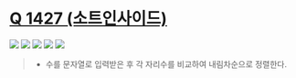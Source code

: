 # [Q 1427 (소트인사이드)](https://www.acmicpc.net/problem/1427)

<img src="https://img.shields.io/badge/Level-Silver 5-lightgrey"> <img src="https://img.shields.io/badge/Memory-1112%20KB-blue"> <img src="https://img.shields.io/badge/Time-0%20ms-brightgreen"> <img src="https://img.shields.io/badge/Length-290%20B-red"> <img src="https://img.shields.io/badge/Language-C-blueviolet">



> - 수를 문자열로 입력받은 후 각 자리수를 비교하여 내림차순으로 정렬한다.
